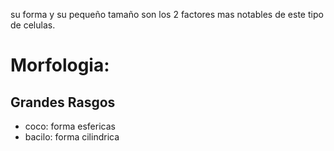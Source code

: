 su forma y su pequeño tamaño son los 2 factores mas notables de este tipo de celulas.

# Morfologia:
## Grandes Rasgos
- coco: forma esfericas
- bacilo: forma cilindrica
## 